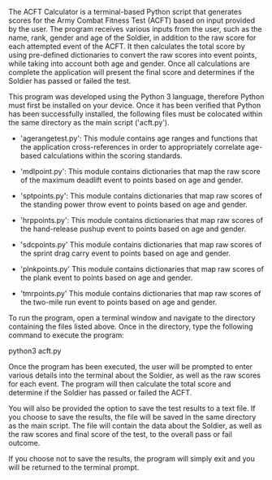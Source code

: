 The ACFT Calculator is a terminal-based Python script that generates scores for the Army Combat Fitness Test (ACFT) based on input provided by the user. The program receives various inputs from the user, such as the name, rank, gender and age of the Soldier, in addition to the raw score for each attempted event of the ACFT. It then calculates the total score by using pre-defined dictionaries to convert the raw scores into event points, while taking into account both age and gender. Once all calculations are complete the application will present the final score and determines if the Soldier has passed or failed the test. 



This program was developed using the Python 3 language, therefore Python must first be installed on your device. Once it has been verified that Python has been successfully installed, the following files must be colocated within the same directory as the main script ('acft.py').

* 'agerangetest.py': This module contains age ranges and functions that the application cross-references in order to appropriately correlate age-based calculations within the scoring standards.

* 'mdlpoint.py': This module contains dictionaries that map the raw score of the maximum deadlift event to points based on age and gender.

* 'sptpoints.py': This module contains dictionaries that map raw scores of the standing power throw event to points based on age and gender.

* 'hrppoints.py': This module contains dictionaries that map raw scores of the hand-release pushup event to points based on age and gender.

* 'sdcpoints.py' This module contains dictionaries that map raw scores of the sprint drag carry event to points based on age and gender.

* 'plnkpoints.py' This module contains dictionaries that map raw scores of the plank event to points based on age and gender.

* 'tmrpoints.py' This module contains dictionaries that map raw scores of the two-mile run event to points based on age and gender.

To run the program, open a terminal window and navigate to the directory containing the files listed above. Once in the directory, type the following command to execute the program:

 python3 acft.py

Once the program has been executed, the user will be prompted to enter various details into the terminal about the Soldier, as well as the raw scores for each event. The program will then calculate the total score and determine if the Soldier has passed or failed the ACFT. 

You will also be provided the option to save the test results to a text file. If you choose to save the results, the file will be saved in the same directory as the main script. The file will contain the data about the Soldier, as well as the raw scores and final score of the test, to the overall pass or fail outcome.

If you choose not to save the results, the program will simply exit and you will be returned to the terminal prompt.
